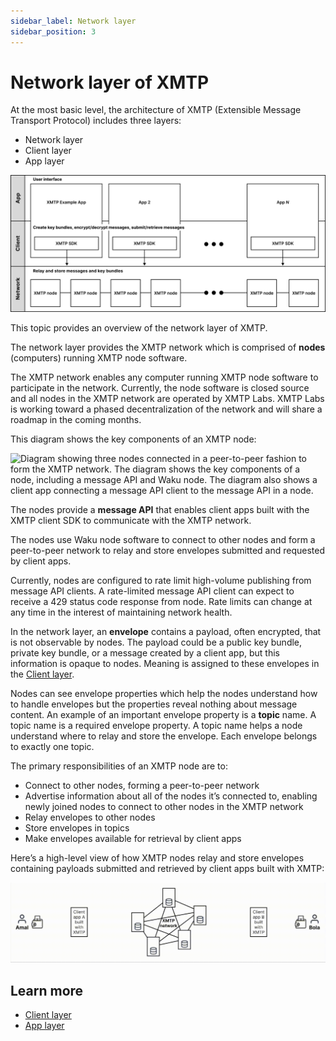 ```yaml
---
sidebar_label: Network layer
sidebar_position: 3
---
```


# Network layer of XMTP

At the most basic level, the architecture of XMTP (Extensible Message Transport Protocol) includes three layers:

* Network layer
* Client layer
* App layer

![Diagram showing three layers of the XMTP architecture: network, client, and app.](img/arch-layers.png)<!--Source file: [https://www.figma.com/file/77ToMB4T16NiLwJjIp7dU1/diagrams?node-id=0%3A1](https://www.figma.com/file/77ToMB4T16NiLwJjIp7dU1/diagrams?node-id=0%3A1)-->

This topic provides an overview of the network layer of XMTP.

The network layer provides the XMTP network which is comprised of **nodes** (computers) running XMTP node software.

The XMTP network enables any computer running XMTP node software to participate in the network. Currently, the node software is closed source and all nodes in the XMTP network are operated by XMTP Labs. XMTP Labs is working toward a phased decentralization of the network and will share a roadmap in the coming months.

This diagram shows the key components of an XMTP node:

<a name="xmtp-node-diagram"></a>

![Diagram showing three nodes connected in a peer-to-peer fashion to form the XMTP network. The diagram shows the key components of a node, including a message API and Waku node. The diagram also shows a client app connecting a message API client to the message API in a node.](img/xmtp-nodes.png)<!--Source file: [https://www.figma.com/file/77ToMB4T16NiLwJjIp7dU1/diagrams?node-id=16%3A502](https://www.figma.com/file/77ToMB4T16NiLwJjIp7dU1/diagrams?node-id=16%3A502)-->

The nodes provide a **message API** that enables client apps built with the XMTP client SDK to communicate with the XMTP network.

The nodes use Waku node software to connect to other nodes and form a peer-to-peer network to relay and store envelopes submitted and requested by client apps.

Currently, nodes are configured to rate limit high-volume publishing from message API clients. A rate-limited message API client can expect to receive a 429 status code response from node. Rate limits can change at any time in the interest of maintaining network health.

In the network layer, an **envelope** contains a payload, often encrypted, that is not observable by nodes. The payload could be a public key bundle, private key bundle, or a message created by a client app, but this information is opaque to nodes. Meaning is assigned to these envelopes in the [Client layer](#client-layer).

Nodes can see envelope properties which help the nodes understand how to handle envelopes but the properties reveal nothing about message content. An example of an important envelope property is a **topic** name. A topic name is a required envelope property. A topic name helps a node understand where to relay and store the envelope. Each envelope belongs to exactly one topic.

The primary responsibilities of an XMTP node are to:

* Connect to other nodes, forming a peer-to-peer network
* Advertise information about all of the nodes it’s connected to, enabling newly joined nodes to connect to other nodes in the XMTP network
* Relay envelopes to other nodes
* Store envelopes in topics
* Make envelopes available for retrieval by client apps

<!--To learn more about the XMTP network layer, nodes, and topics, see Network Layer in The XMTP Protocol specifications.-->

Here’s a high-level view of how XMTP nodes relay and store envelopes containing payloads submitted and retrieved by client apps built with XMTP:

![Animation showing the flow of a user sending a message to another user, including how the sender's client app encrypts and submits the message to the XMTP network, how an XMTP node relays the message to other nodes, and how the recipient's client app retrieves the message from the network, decrypts it, and delivers it to the recipient.](img/xmtp-message-flow.gif)<!--Source file: [https://www.figma.com/file/77ToMB4T16NiLwJjIp7dU1/diagrams?node-id=1%3A169](https://www.figma.com/file/77ToMB4T16NiLwJjIp7dU1/diagrams?node-id=1%3A169)--><!--change paper icons to open vs closed envelopes-->

## Learn more

* [Client layer](client-layer)
* [App layer](app-layer)
